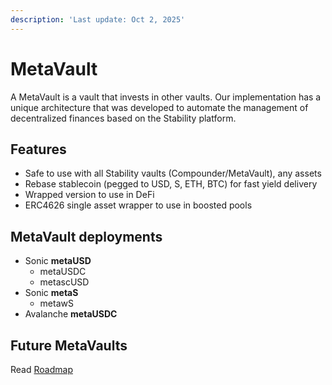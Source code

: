```yaml
---
description: 'Last update: Oct 2, 2025'
---
```


# MetaVault

A MetaVault is a vault that invests in other vaults. Our implementation has a unique architecture that was developed to automate the management of decentralized finances based on the Stability platform.

## Features

* Safe to use with all Stability vaults (Compounder/MetaVault), any assets
* Rebase stablecoin (pegged to USD, S, ETH, BTC) for fast yield delivery
* Wrapped version to use in DeFi
* ERC4626 single asset wrapper to use in boosted pools

## MetaVault deployments

* Sonic **metaUSD**
  * metaUSDC
  * metascUSD
* Sonic **metaS**
  * metawS
* Avalanche **metaUSDC**

## Future MetaVaults

Read [Roadmap](../../stability-dao/roadmap.md)
